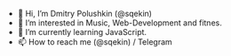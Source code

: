 - 👋 Hi, I’m Dmitry Polushkin (@sqekin)
- 👀 I’m interested in Music, Web-Development and fitnes.
- 🌱 I’m currently learning JavaScript.
- 📫 How to reach me (@sqekin) / Telegram

<!---
sqekin/sqekin is a ✨ special ✨ repository because its `README.md` (this file) appears on your GitHub profile.
You can click the Preview link to take a look at your changes.
--->
